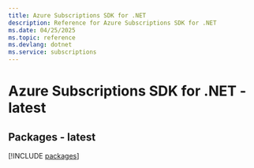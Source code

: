 ```yaml
---
title: Azure Subscriptions SDK for .NET
description: Reference for Azure Subscriptions SDK for .NET
ms.date: 04/25/2025
ms.topic: reference
ms.devlang: dotnet
ms.service: subscriptions
---
```

# Azure Subscriptions SDK for .NET - latest
## Packages - latest
[!INCLUDE [packages](subscriptions-index.md)]